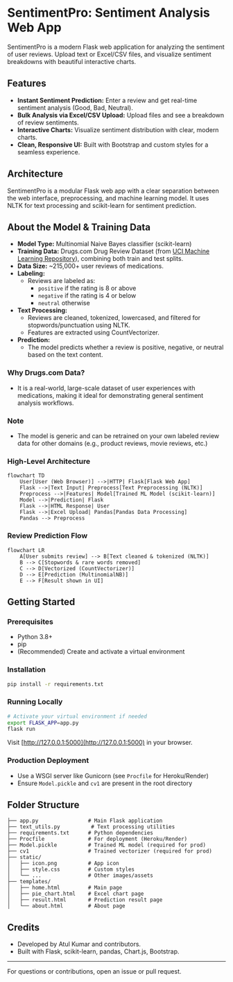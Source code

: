 # SentimentPro: Sentiment Analysis Web App

SentimentPro is a modern Flask web application for analyzing the sentiment of user reviews. Upload text or Excel/CSV files, and visualize sentiment breakdowns with beautiful interactive charts.

## Features
- **Instant Sentiment Prediction:** Enter a review and get real-time sentiment analysis (Good, Bad, Neutral).
- **Bulk Analysis via Excel/CSV Upload:** Upload files and see a breakdown of review sentiments.
- **Interactive Charts:** Visualize sentiment distribution with clear, modern charts.
- **Clean, Responsive UI:** Built with Bootstrap and custom styles for a seamless experience.

## Architecture

SentimentPro is a modular Flask web app with a clear separation between the web interface, preprocessing, and machine learning model. It uses NLTK for text processing and scikit-learn for sentiment prediction.

## About the Model & Training Data

- **Model Type:** Multinomial Naive Bayes classifier (scikit-learn)
- **Training Data:** Drugs.com Drug Review Dataset (from [UCI Machine Learning Repository](https://archive.ics.uci.edu/ml/datasets/Drug+Review+Dataset+%28Drugs.com%29)), combining both train and test splits.
- **Data Size:** ~215,000+ user reviews of medications.
- **Labeling:**
    - Reviews are labeled as:
        - `positive` if the rating is 8 or above
        - `negative` if the rating is 4 or below
        - `neutral` otherwise
- **Text Processing:**
    - Reviews are cleaned, tokenized, lowercased, and filtered for stopwords/punctuation using NLTK.
    - Features are extracted using CountVectorizer.
- **Prediction:**
    - The model predicts whether a review is positive, negative, or neutral based on the text content.

### Why Drugs.com Data?
- It is a real-world, large-scale dataset of user experiences with medications, making it ideal for demonstrating general sentiment analysis workflows.

### Note
- The model is generic and can be retrained on your own labeled review data for other domains (e.g., product reviews, movie reviews, etc.)

### High-Level Architecture
```mermaid
flowchart TD
    User[User (Web Browser)] -->|HTTP| Flask[Flask Web App]
    Flask -->|Text Input| Preprocess[Text Preprocessing (NLTK)]
    Preprocess -->|Features| Model[Trained ML Model (scikit-learn)]
    Model -->|Prediction| Flask
    Flask -->|HTML Response| User
    Flask -->|Excel Upload| Pandas[Pandas Data Processing]
    Pandas --> Preprocess
```

### Review Prediction Flow
```mermaid
flowchart LR
    A[User submits review] --> B[Text cleaned & tokenized (NLTK)]
    B --> C[Stopwords & rare words removed]
    C --> D[Vectorized (CountVectorizer)]
    D --> E[Prediction (MultinomialNB)]
    E --> F[Result shown in UI]
```

## Getting Started

### Prerequisites
- Python 3.8+
- pip
- (Recommended) Create and activate a virtual environment

### Installation
```bash
pip install -r requirements.txt
```

### Running Locally
```bash
# Activate your virtual environment if needed
export FLASK_APP=app.py
flask run
```
Visit [http://127.0.0.1:5000](http://127.0.0.1:5000) in your browser.

### Production Deployment
- Use a WSGI server like Gunicorn (see `Procfile` for Heroku/Render)
- Ensure `Model.pickle` and `cv1` are present in the root directory

## Folder Structure
```
├── app.py                # Main Flask application
├── text_utils.py          # Text processing utilities
├── requirements.txt      # Python dependencies
├── Procfile              # For deployment (Heroku/Render)
├── Model.pickle          # Trained ML model (required for prod)
├── cv1                   # Trained vectorizer (required for prod)
├── static/
│   ├── icon.png          # App icon
│   ├── style.css         # Custom styles
│   └── ...               # Other images/assets
├── templates/
│   ├── home.html         # Main page
│   ├── pie_chart.html    # Excel chart page
│   ├── result.html       # Prediction result page
│   └── about.html        # About page
```

## Credits
- Developed by Atul Kumar and contributors.
- Built with Flask, scikit-learn, pandas, Chart.js, Bootstrap.

---
For questions or contributions, open an issue or pull request.
